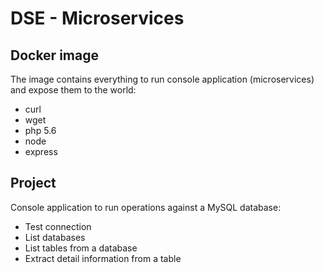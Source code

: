 # DSE - Microservices

## Docker image

The image contains everything to run console application (microservices) and expose them to the world:

* curl
* wget
* php 5.6
* node
* express

## Project

Console application to run operations against a MySQL database:

* Test connection
* List databases
* List tables from a database
* Extract detail information from a table
